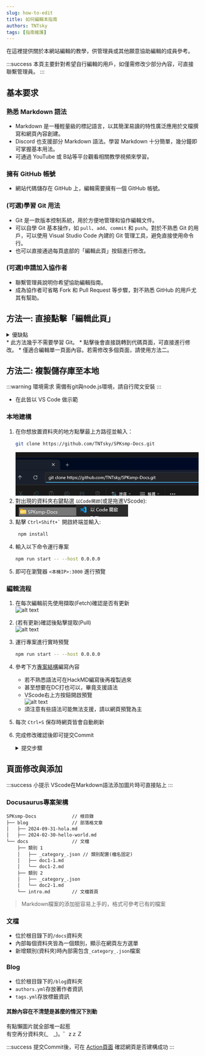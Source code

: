 ```yaml
---
slug: how-to-edit
title: 如何編輯本指南
authors: TNTsky
tags: [指南維護]
---
```


在這裡提供關於本網站編輯的教學，供管理員或其他願意協助編輯的成員參考。

<!-- truncate -->
:::success 本頁主要針對希望自行編輯的用戶，如僅需修改少部分內容，可直接聯繫管理員。
:::

## 基本要求

### 熟悉 Markdown 語法
* Markdown 是一種輕量級的標記語言，以其簡潔易讀的特性廣泛應用於文檔撰寫和網頁內容創建。
* Discord 也支援部分 Markdown 語法。學習 Markdown 十分簡單，幾分鐘即可掌握基本用法。
* 可通過 YouTube 或 B站等平台觀看相關教學視頻來學習。

### 擁有 GitHub 帳號
* 網站代碼儲存在 GitHub 上，編輯需要擁有一個 GitHub 帳號。

### (可選)學習 Git 用法
* Git 是一款版本控制系統，用於方便地管理和協作編輯文件。
* 可以自學 Git 基本操作，如 `pull`、`add`、`commit` 和 `push`。對於不熟悉 Git 的用戶，可以使用 Visual Studio Code 內建的 Git 管理工具，避免直接使用命令行。
* 也可以直接通過每頁底部的「編輯此頁」按鈕進行修改。

### (可選)申請加入協作者
* 聯繫管理員說明你希望協助編輯指南。
* 成為協作者可省略 Fork 和 Pull Request 等步驟，對不熟悉 GitHub 的用戶尤其有幫助。


## 方法一: 直接點擊「編輯此頁」
<details>
    <summary>優缺點</summary>
    * 優點
        * 修改單一檔案時較為方便。
        * 可在手機等設備上輕鬆操作。
    * 缺點
        * 無法預覽修改效果，需要等待網站構建完成（約兩分鐘）。
        * 修改多個文件時，每次 commit 都會觸發網站構建，可能會導致工作流程阻塞。
        * 新增頁面較為繁瑣。
</details>
* 此方法幾乎不需要學習 Git。
* 點擊後會直接跳轉到代碼頁面，可直接進行修改。
* 僅適合編輯單一頁面內容。若需修改多個頁面，請使用方法二。

## 方法二: 複製儲存庫至本地
:::warning 環境需求
需備有git與node.js環境，請自行爬文安裝
:::
* 在此皆以 VS Code 做示範

### 本地建構
1. 在你想放置資料夾的地方點擊最上方路徑並輸入：
    ```bash
    git clone https://github.com/TNTsky/SPKsmp-Docs.git
    ```
    ![alt text](image-8.png)
2. 對出現的資料夾右鍵點選 `以Code開啟`(或是拖進VScode):\
    ![alt text](image.png)
3. 點擊 `` Ctrl+Shift+` `` 開啟終端並輸入:
   ```bash
    npm install
    ```
4. 輸入以下命令運行專案
    ```bash
    npm run start -- --host 0.0.0.0
    ```
5. 即可在瀏覽器 `<本機IP>:3000` 進行預覽

### 編輯流程
1. 在每次編輯前先使用擷取(Fetch)確認是否有更新\
   ![alt text](image-1.png)
2. (若有更新)確認後點擊提取(Pull)\
![alt text](image-6.png)
3. 運行專案進行實時預覽
    ```bash
    npm run start -- --host 0.0.0.0
    ```
4. 參考下方[專案結構](#docusaurus專案架構)編寫內容
   * 若不熟悉語法可在HackMD編寫後再複製過來
   * 甚至想要在DC打也可以，畢竟支援語法
   * VScode右上方按鈕開啟預覽\
     ![alt text](image-9.png)
   * 須注意有些語法可能無法支援，請以網頁預覽為主
5. 每次 `Ctrl+S` 保存時網頁皆會自動刷新
6. 完成修改確認後即可提交Commit
   <details>
        <summary>提交步驟</summary>
           1. 點擊 `+` 確認修改\
            ![alt text](image-2.png)
           2. 簡單填寫內容後點擊提交(Commit)\
            ![alt text](image-3.png)
           3. 點擊推送(Push)\
            ![alt text](image-4.png)
            4. 依照提示登入Github帳號\
            ![alt text](image-5.png)
            
    </details>

## 頁面修改與添加

:::success 小提示
VScode在Markdown語法添加圖片時可直接貼上
:::

### Docusaurus專案架構
```
SPKsmp-Docs             // 根目錄
├── blog                // 部落格文章
│   ├── 2024-09-31-hola.md
│   ├── 2024-02-30-hello-world.md
└── docs                // 文檔
    ├── 類別 1
    │   ├── _category_.json // 類別配置(檔名固定)
    │   ├── doc1-1.md
    │   └── doc1-2.md
    ├── 類別 2
    │   ├── _category_.json
    │   └── doc2-1.md
    └── intro.md        // 文檔首頁
```

> Markdown檔案的添加挺容易上手的，格式可參考已有的檔案

### 文檔
* 位於根目錄下的`/docs`資料夾
* 內部每個資料夾皆為一個類別，顯示在網頁左方選單
* 新增類別(資料夾)時內部需包含`_category_.json`檔案

### Blog
* 位於根目錄下的`/blog`資料夾
* `authors.yml`存放著作者資訊
* `tags.yml`存放標籤資訊


#### 其餘內容在不清楚是甚麼的情況下別動

有點懶圖片就全部堆一起惹\
有空再分資料夾(_　_)。゜zｚＺ

:::success 提交Commit後，可在 [Action頁面](https://github.com/TNTsky/SPKsmp-Docs/actions/workflows/deploy.yml) 確認網頁是否建構成功
:::